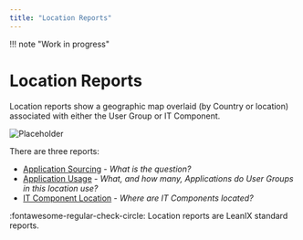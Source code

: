 ```yaml
---
title: "Location Reports"
---
```


!!! note "Work in progress"

# Location Reports

Location reports show a geographic map overlaid (by Country or location) associated with either the User Group or IT Component.

![Placeholder](https://dummyimage.com/320x240/eee/aaa) 

There are three reports: 

- [Application Sourcing](application-sourcing-report.md) - *What is the question?*
- [Application Usage](application-usage-report.md) - *What, and how many, Applications do User Groups in this location use?*
- [IT Component Location](it-component-location-report.md) - *Where are IT Components located?*

:fontawesome-regular-check-circle: Location reports are LeanIX standard reports.
